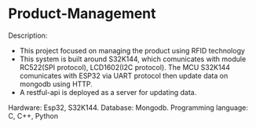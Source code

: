 # Product-Management
Description:
  - This project focused on managing the product using RFID technology
  - This system is built around S32K144, which comunicates with module RC522(SPI protocol), LCD1602(I2C protocol).
The MCU S32K144 comunicates with ESP32 via UART protocol then update data on mongodb using HTTP.
  - A restful-api is deployed as a server for updating data.

Hardware: Esp32, S32K144.
Database: Mongodb.
Programming language: C, C++, Python



